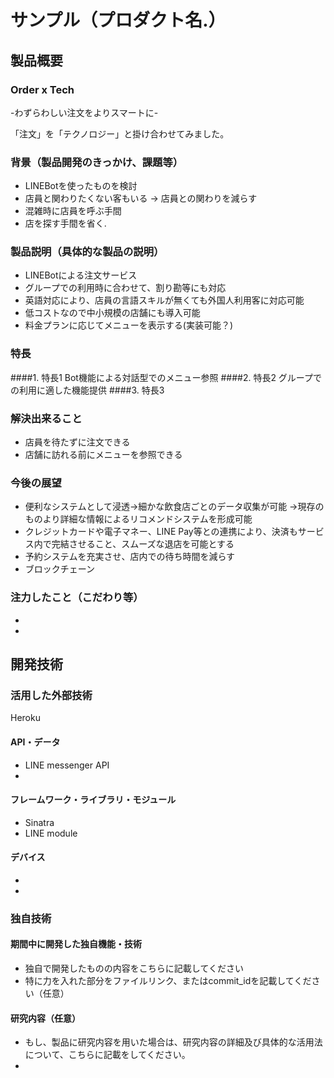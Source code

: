 # サンプル（プロダクト名.）
## 製品概要
### Order x Tech

-わずらわしい注文をよりスマートに-

「注文」を「テクノロジー」と掛け合わせてみました。

### 背景（製品開発のきっかけ、課題等）
* LINEBotを使ったものを検討
* 店員と関わりたくない客もいる → 店員との関わりを減らす
* 混雑時に店員を呼ぶ手間
* 店を探す手間を省く.

### 製品説明（具体的な製品の説明）
* LINEBotによる注文サービス
* グループでの利用時に合わせて、割り勘等にも対応
* 英語対応により、店員の言語スキルが無くても外国人利用客に対応可能
* 低コストなので中小規模の店舗にも導入可能
* 料金プランに応じてメニューを表示する(実装可能？)
### 特長

####1. 特長1
Bot機能による対話型でのメニュー参照
####2. 特長2
グループでの利用に適した機能提供
####3. 特長3

### 解決出来ること
* 店員を待たずに注文できる
* 店舗に訪れる前にメニューを参照できる
### 今後の展望
* 便利なシステムとして浸透→細かな飲食店ごとのデータ収集が可能
→現存のものより詳細な情報によるリコメンドシステムを形成可能
* クレジットカードや電子マネー、LINE Pay等との連携により、決済もサービス内で完結させること、スムーズな退店を可能とする
* 予約システムを充実させ、店内での待ち時間を減らす
* ブロックチェーン

### 注力したこと（こだわり等）
* 
* 

## 開発技術
### 活用した外部技術
Heroku
#### API・データ
* LINE messenger API
* 

#### フレームワーク・ライブラリ・モジュール
* Sinatra
* LINE module

#### デバイス
* 
* 

### 独自技術
#### 期間中に開発した独自機能・技術
* 独自で開発したものの内容をこちらに記載してください
* 特に力を入れた部分をファイルリンク、またはcommit_idを記載してください（任意）

#### 研究内容（任意）
* もし、製品に研究内容を用いた場合は、研究内容の詳細及び具体的な活用法について、こちらに記載をしてください。
* 
